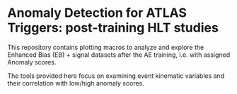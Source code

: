 # Anomaly Detection for ATLAS Triggers: post-training HLT studies

This repository contains plotting macros to analyze and explore the Enhanced Bias (EB) + signal datasets after the AE training, i.e. with assigned Anomaly scores.

The tools provided here focus on examining event kinematic variables and their correlation with low/high anomaly scores.
